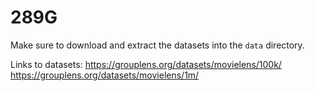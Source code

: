 # 289G

Make sure to download and extract the datasets into the `data` directory.

Links to datasets:
https://grouplens.org/datasets/movielens/100k/ 
https://grouplens.org/datasets/movielens/1m/
